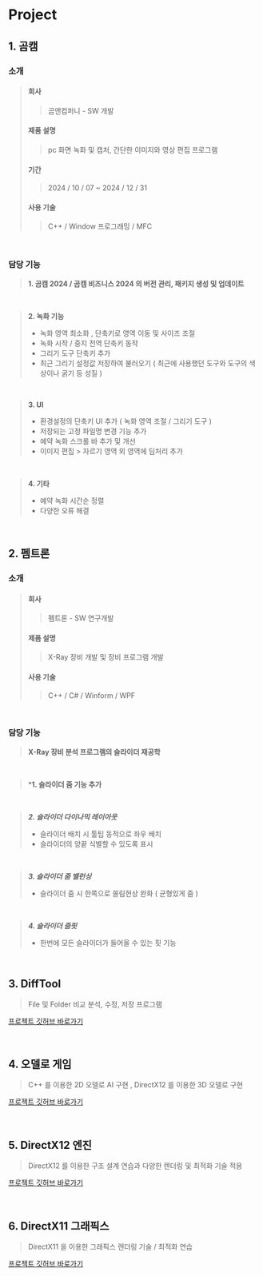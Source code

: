 # Project

## 1. 곰캠

### 소개
>####  회사
>>곰앤컴퍼니 - SW 개발
>####   제품 설명
>>pc 화면 녹화 및 캡처, 간단한 이미지와 영상 편집 프로그램
>####  기간
>>2024 / 10 / 07 ~ 2024 / 12 / 31
>####  사용 기술
>>C++ / Window 프로그래밍 / MFC

<br/>

### 담당 기능

>**1. 곰캠 2024 / 곰캠 비즈니스 2024 의 버전 관리, 패키지 생성 및 업데이트**

 <br/>
 
>**2. 녹화 기능**
>- 녹화 영역 최소화 , 단축키로 영역 이동 및 사이즈 조절
>- 녹화 시작 / 중지 전역 단축키 동작
>- 그리기 도구 단축키 추가
>- 최근 그리기 설정값 저장하여 불러오기 ( 최근에 사용했던 도구와 도구의 색상이나 굵기 등 성질 )

<br/>


>**3. UI**
>- 환경설정의 단축키 UI 추가 ( 녹화 영역 조절 / 그리기 도구 )
>- 저장되는 고정 파일명 변경 기능 추가
>- 예약 녹화 스크롤 바 추가 및 개선
>- 이미지 편집 > 자르기 영역 외 영역에 딤처리 추가

<br/>


>**4. 기타**
>- 예약 녹화 시간순 정렬
>- 다양한 오류 해결

<br/>

## 2. 펨트론

### 소개
>####  회사
>>펨트론 - SW 연구개발
>####   제품 설명
>>X-Ray 장비 개발 및 장비 프로그램 개발
>####  사용 기술
>>C++ / C# / Winform / WPF

<br/>

### 담당 기능

>**X-Ray 장비 분석 프로그램의 슬라이더 재공학**

<br/>

>***1. 슬라이더 줌 기능 추가**

<br/>

>***2. 슬라이더 다이나믹 레이아웃***
>- 슬라이더 배치 시 툴팁 동적으로 좌우 배치
>- 슬라이더의 양끝 식별할 수 있도록 표시
<br/>


>***3. 슬라이더 줌 밸런싱***
>- 슬라이더 줌 시 한쪽으로 쏠림현상 완화 ( 균형있게 줌 )

<br/>

>***4. 슬라이더 줌핏***
>- 한번에 모든 슬라이더가 들어올 수 있는 핏 기능
<br/>

## 3. DiffTool
> File 및 Folder 비교 분석, 수정, 저장 프로그램


[프로젝트 깃허브 바로가기](https://github.com/hoya1215/DiffTool.git)



<br/>

## 4. 오델로 게임

> C++ 를 이용한 2D 오델로 AI 구현 , DirectX12 를 이용한 3D 오델로 구현


[프로젝트 깃허브 바로가기](https://github.com/hoya1215/Cpp-AI-Othello-Game/tree/master)

<br/>

## 5. DirectX12 엔진

> DirectX12 를 이용한 구조 설계 연습과 다양한 렌더링 및 최적화 기술 적용

[프로젝트 깃허브 바로가기](https://github.com/hoya1215/DirectX12-Engine)

<br/>

## 6. DirectX11 그래픽스

> DirectX11 을 이용한 그래픽스 렌더링 기술 / 최적화 연습

[프로젝트 깃허브 바로가기](https://github.com/hoya1215/DirectX11)




